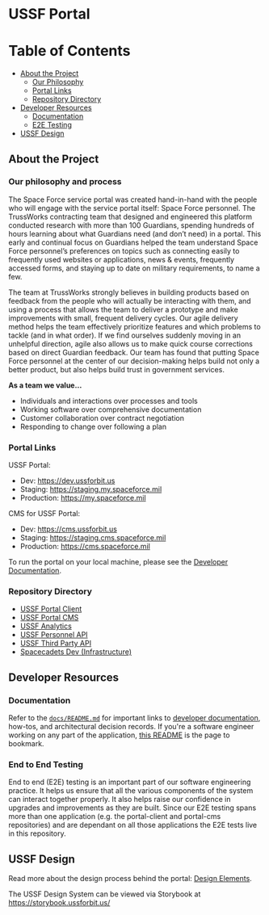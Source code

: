 # USSF Portal

# Table of Contents

* [About the Project](#about-the-project)
    * [Our Philosophy](#our-philosophy-and-process)
    * [Portal Links](#portal-links)
    * [Repository Directory](#repository-directory)
* [Developer Resources](#developer-resources)
    * [Documentation](#documentation)
    * [E2E Testing](#end-to-end-testing)
* [USSF Design](#ussf-design)

## About the Project

### Our philosophy and process

The Space Force service portal was created hand-in-hand with the people who will engage with the service portal itself: Space Force personnel. The TrussWorks contracting team that designed and engineered this platform conducted research with more than 100 Guardians, spending hundreds of hours learning about what Guardians need (and don’t need) in a portal. This early and continual focus on Guardians helped the team understand Space Force personnel’s preferences on topics such as connecting easily to frequently used websites or applications, news & events, frequently accessed forms, and staying up to date on military requirements, to name a few.

The team at TrussWorks strongly believes in building products based on feedback from the people who will actually be interacting with them, and using a process that allows the team to deliver a prototype and make improvements with small, frequent delivery cycles. Our agile delivery method helps the team effectively prioritize features and which problems to tackle (and in what order). If we find ourselves suddenly moving in an unhelpful direction, agile also allows us to make quick course corrections based on direct Guardian feedback. Our team has found that putting Space Force personnel at the center of our decision-making helps build not only a better product, but also helps build trust in government services.

**As a team we value…**

- Individuals and interactions over processes and tools
- Working software over comprehensive documentation
- Customer collaboration over contract negotiation
- Responding to change over following a plan

### Portal Links

USSF Portal:
* Dev: https://dev.ussforbit.us
* Staging: https://staging.my.spaceforce.mil
* Production: https://my.spaceforce.mil

CMS for USSF Portal:
* Dev: https://cms.ussforbit.us
* Staging: https://staging.cms.spaceforce.mil
* Production: https://cms.spaceforce.mil

To run the portal on your local machine, please see the [Developer Documentation](https://github.com/USSF-ORBIT/ussf-portal/blob/bddc7caa5f2d272d6ade5db9098705ba70a59a7e/docs/development.md).

### Repository Directory
- [USSF Portal Client](https://github.com/USSF-ORBIT/ussf-portal-client)
- [USSF Portal CMS](https://github.com/USSF-ORBIT/ussf-portal-cms)
- [USSF Analytics](https://github.com/USSF-ORBIT/analytics)
- [USSF Personnel API](https://github.com/USSF-ORBIT/ussf-personnel-api)
- [USSF Third Party API](https://github.com/USSF-ORBIT/ussf-portal/tree/main/test-jwt-service)
- [Spacecadets Dev (Infrastructure)](https://github.com/USSF-ORBIT/spacecadets-dev)

## Developer Resources

### Documentation
Refer to the [`docs/README.md`](https://github.com/USSF-ORBIT/ussf-portal/blob/bddc7caa5f2d272d6ade5db9098705ba70a59a7e/docs/README.md) for important links to [developer documentation](https://github.com/USSF-ORBIT/ussf-portal/blob/main/docs/development.md), how-tos, and architectural decision records. If you're a software engineer working on any part of the application, [this README](https://github.com/USSF-ORBIT/ussf-portal/blob/bddc7caa5f2d272d6ade5db9098705ba70a59a7e/docs/README.md) is the page to bookmark.

### End to End Testing

End to end (E2E) testing is an important part of our software engineering practice. It helps us ensure that all the various components of the system can interact together properly. It also helps raise our confidence in upgrades and improvements as they are built. Since our E2E testing spans more than one application (e.g. the portal-client and portal-cms repositories) and are dependant on all those applications the E2E tests live in this repository.

## USSF Design

Read more about the design process behind the portal: [Design Elements](https://github.com/USSF-ORBIT/ussf-portal/blob/bddc7caa5f2d272d6ade5db9098705ba70a59a7e/design-elements.md).

The USSF Design System can be viewed via Storybook at https://storybook.ussforbit.us/
